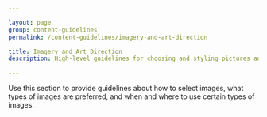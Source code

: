```yaml
---

layout: page
group: content-guidelines
permalink: /content-guidelines/imagery-and-art-direction

title: Imagery and Art Direction
description: High-level guidelines for choosing and styling pictures and graphics

---
```


Use this section to provide guidelines about how to select images, what types of images are preferred, and when and where to use certain types of images.